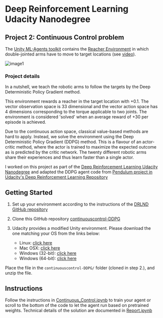# Deep Reinforcement Learning Udacity Nanodegree
## Project 2: Continuous Control problem
The [Unity ML-Agents toolkit](https://github.com/Unity-Technologies/ml-agents/blob/master/docs/Learning-Environment-Examples.md) contains the [Reacher Environment](https://github.com/Unity-Technologies/ml-agents/blob/master/docs/Learning-Environment-Examples.md#reacher) in which double-jointed arms have to move to target locations (see [video](https://www.youtube.com/watch?v=2N9EoF6pQyE)).

[//]: # (Image References)

[image1]: https://video.udacity-data.com/topher/2018/June/5b1ea778_reacher/reacher.gif "Trained Agents"

![image1]

### Project details

In a nutshell, we teach the robotic arms to follow the targets by the Deep Deterministic Policy Gradient method.

This environment rewards a reacher in the target location with +0.1. The vector observation space is 33 dimensional and the vector action space has 4 dimensions corresponding to the torque applicable to two joints. The environment is considered 'solved' when an average reward of +30 per episode is achieved. 

Due to the continuous action space, classical value-based methods are hard to apply. Instead, we solve the environment using the Deep Deterministic Policy Gradient (DDPG) method. This is a flavour of an actor-critic method, where the actor is trained to maximize the expected outcome as is predicted by the critic network. The twenty different robotic arms share their experiences and thus learn faster than a single actor.

I worked on this project as part of the [Deep Reinforcement Learning Udacity Nanodegree](https://www.udacity.com/course/deep-reinforcement-learning-nanodegree--nd893) and adapted the DDPG agent code from [Pendulum project in Udacity's Deep Reinforcement Learning Repository](https://github.com/udacity/deep-reinforcement-learning/tree/master/ddpg-pendulum)

## Getting Started

1. Set up your environment according to the instructions of the [DRLND GitHub repository](https://github.com/udacity/deep-reinforcement-learning#dependencies)

2. Clone this GitHub repository [continuouscontrol-DDPG](https://github.com/hullmann/continuouscontrol-DDPG)

3. Udacity provides a modified Unity environment. Please download the one matching your OS from the links below:
    - Linux: [click here](https://s3-us-west-1.amazonaws.com/udacity-drlnd/P2/Reacher/Reacher_Linux.zip)
    - Mac OSX: [click here](https://s3-us-west-1.amazonaws.com/udacity-drlnd/P2/Reacher/Reacher.app.zip)
    - Windows (32-bit): [click here](https://s3-us-west-1.amazonaws.com/udacity-drlnd/P2/Reacher/Reacher_Windows_x86.zip)
    - Windows (64-bit): [click here](https://s3-us-west-1.amazonaws.com/udacity-drlnd/P2/Reacher/Reacher_Windows_x86_64.zip)

Place the file in the `continuouscontrol-DDPG/` folder (cloned in step 2.), and unzip the file. 

## Instructions
Follow the instructions in [Continuous_Control.ipynb](https://github.com/hullmann/continuouscontrol-DDPG/blob/master/Continuous_Control.ipynb) to train your agent or scroll to the bottom of the code to let the agent run based on pretrained weights. Technical details of the solution are documented in [Report.ipynb](https://github.com/hullmann/continuouscontrol-DDPG/blob/master/Report.ipynb)

